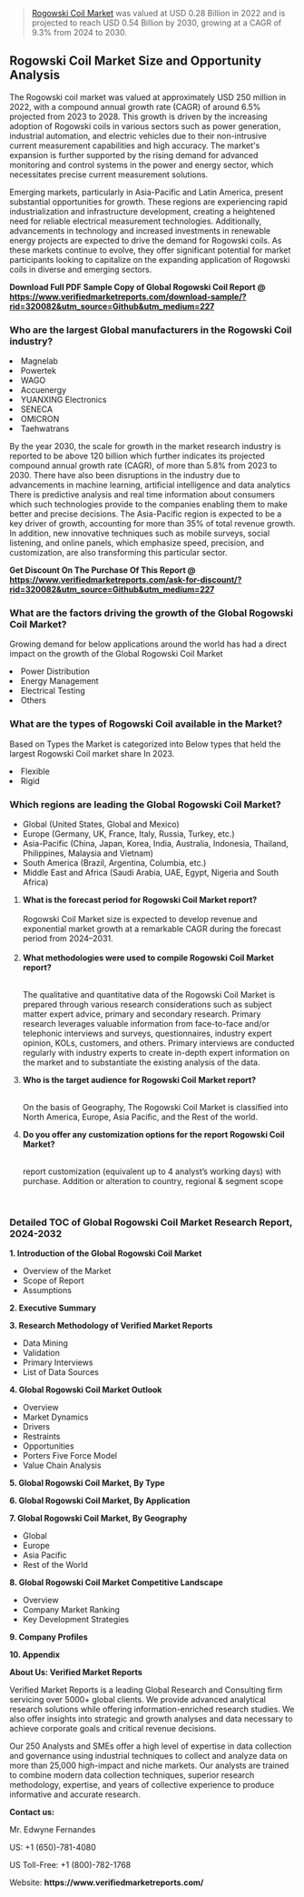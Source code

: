 <blockquote><p><p><a href="https://www.verifiedmarketreports.com/download-sample/?rid=320082&utm_source=Github&utm_medium=227" target="_blank">Rogowski Coil Market</a> was valued at USD 0.28 Billion in 2022 and is projected to reach USD 0.54 Billion by 2030, growing at a CAGR of 9.3% from 2024 to 2030.</p></blockquote><p><h2>Rogowski Coil Market Size and Opportunity Analysis</h2><p>The Rogowski coil market was valued at approximately USD 250 million in 2022, with a compound annual growth rate (CAGR) of around 6.5% projected from 2023 to 2028. This growth is driven by the increasing adoption of Rogowski coils in various sectors such as power generation, industrial automation, and electric vehicles due to their non-intrusive current measurement capabilities and high accuracy. The market's expansion is further supported by the rising demand for advanced monitoring and control systems in the power and energy sector, which necessitates precise current measurement solutions.</p><p>Emerging markets, particularly in Asia-Pacific and Latin America, present substantial opportunities for growth. These regions are experiencing rapid industrialization and infrastructure development, creating a heightened need for reliable electrical measurement technologies. Additionally, advancements in technology and increased investments in renewable energy projects are expected to drive the demand for Rogowski coils. As these markets continue to evolve, they offer significant potential for market participants looking to capitalize on the expanding application of Rogowski coils in diverse and emerging sectors.</p></p><p class=""><strong>Download Full PDF Sample Copy of Global Rogowski Coil Report @ <a href="https://www.verifiedmarketreports.com/download-sample/?rid=320082&amp;utm_source=Github&amp;utm_medium=227" target="_blank">https://www.verifiedmarketreports.com/download-sample/?rid=320082&amp;utm_source=Github&amp;utm_medium=227</a></strong></p><h3 id="" class="">Who are the largest Global manufacturers in the Rogowski Coil industry?</h3><p><li>Magnelab</li><li> Powertek</li><li> WAGO</li><li> Accuenergy</li><li> YUANXING Electronics</li><li> SENECA</li><li> OMICRON</li><li> Taehwatrans</li></p><div class=""><div class="" dir="" data-message-author-role="" data-message-id="" data-message-model-slug=""><div class=""><div class=""><div class=""><div class="" dir="" data-message-author-role="" data-message-id="" data-message-model-slug=""><div class=""><div class=""><p>By the year 2030, the scale for growth in the market research industry is reported to be above 120 billion which further indicates its projected compound annual growth rate (CAGR), of more than 5.8% from 2023 to 2030. There have also been disruptions in the industry due to advancements in machine learning, artificial intelligence and data analytics There is predictive analysis and real time information about consumers which such technologies provide to the companies enabling them to make better and precise decisions. The Asia-Pacific region is expected to be a key driver of growth, accounting for more than 35% of total revenue growth. In addition, new innovative techniques such as mobile surveys, social listening, and online panels, which emphasize speed, precision, and customization, are also transforming this particular sector.</p><p><strong>Get Discount On The Purchase Of This Report @&nbsp; <a href="https://www.verifiedmarketreports.com/ask-for-discount/?rid=320082&amp;utm_source=Github&amp;utm_medium=227" target="_blank">https://www.verifiedmarketreports.com/ask-for-discount/?rid=320082&amp;utm_source=Github&amp;utm_medium=227</a></strong></p></div></div></div></div></div></div></div></div><h3 id="" class="">What are the factors driving the growth of the Global Rogowski Coil Market?</h3><p id="" class="">Growing demand for below applications around the world has had a direct impact on the growth of the Global Rogowski Coil Market</p><p id="" class=""><li>Power Distribution</li><li> Energy Management</li><li> Electrical Testing</li><li> Others</li></p><h3 id="" class="">What are the types of Rogowski Coil available in the Market?</h3><p id="" class="">Based on Types the Market is categorized into Below types that held the largest Rogowski Coil market share In 2023.</p><p id="" class=""><li>Flexible</li><li> Rigid</li></p><h3 id="" class="">Which regions are leading the Global Rogowski Coil Market?</h3><ul><li>Global (United States, Global and Mexico)</li><li>Europe (Germany, UK, France, Italy, Russia, Turkey, etc.)</li><li>Asia-Pacific (China, Japan, Korea, India, Australia, Indonesia, Thailand, Philippines, Malaysia and Vietnam)</li><li>South America (Brazil, Argentina, Columbia, etc.)</li><li>Middle East and Africa (Saudi Arabia, UAE, Egypt, Nigeria and South Africa)</li></ul><p><ol><li><strong>What is the forecast period for Rogowski Coil Market report?<br /></strong><br /><span data-sheets-root="1" data-sheets-value="{&quot;1&quot;:2,&quot;2&quot;:&quot;XXXX size is expected to develop revenue and exponential market growth at a remarkable CAGR during the forecast period from 2024&ndash;2030.&quot;}" data-sheets-userformat="{&quot;2&quot;:12674,&quot;4&quot;:{&quot;1&quot;:2,&quot;2&quot;:16776960},&quot;10&quot;:2,&quot;11&quot;:0,&quot;15&quot;:&quot;Arial&quot;,&quot;16&quot;:12}">Rogowski Coil Market size is expected to develop revenue and exponential market growth at a remarkable CAGR during the forecast period from 2024&ndash;2031.</span><br /><br /></li><li><strong>What methodologies were used to compile Rogowski Coil Market report?<br /><br /></strong><p>The qualitative and quantitative data of the&nbsp;Rogowski Coil Market is prepared through various research considerations such as subject matter expert advice, primary and secondary research. Primary research leverages valuable information from face-to-face and/or telephonic interviews and surveys, questionnaires, industry expert opinion, KOLs, customers, and others. Primary interviews are conducted regularly with industry experts to create in-depth expert information on the market and to substantiate the existing analysis of the data.&nbsp;</p></li><li><strong>Who is the target audience for Rogowski Coil Market report?<br /><br /></strong><p>On the basis of Geography, The&nbsp;Rogowski Coil Market is classified into North America, Europe, Asia Pacific, and the Rest of the world.</p></li><li><strong>Do you offer any customization options for the report Rogowski Coil Market?<br /><br /></strong><p>report customization (equivalent up to 4 analyst&rsquo;s working days) with purchase. Addition or alteration to country, regional &amp; segment scope</p><p>&nbsp;</p></li></ol></p><h3 id="" class="">Detailed TOC of Global Rogowski Coil Market Research Report, 2024-2032</h3><p id="" class=""><strong>1. Introduction of the Global Rogowski Coil Market</strong></p><ul><li>Overview of the Market</li><li>Scope of Report</li><li>Assumptions</li></ul><p id="" class=""><strong>2. Executive Summary</strong></p><p id="" class=""><strong>3. Research Methodology of&nbsp;Verified Market Reports</strong></p><ul><li>Data Mining</li><li>Validation</li><li>Primary Interviews</li><li>List of Data Sources</li></ul><p id="" class=""><strong>4. Global Rogowski Coil Market Outlook</strong></p><ul><li>Overview</li><li>Market Dynamics</li><li>Drivers</li><li>Restraints</li><li>Opportunities</li><li>Porters Five Force Model</li><li>Value Chain Analysis</li></ul><p id="" class=""><strong>5. Global Rogowski Coil Market, By&nbsp;Type</strong></p><p id="" class=""><strong>6. Global Rogowski Coil Market, By Application</strong></p><p id="" class=""><strong>7. Global Rogowski Coil Market, By Geography</strong></p><ul><li>Global</li><li>Europe</li><li>Asia Pacific</li><li>Rest of the World</li></ul><p id="" class=""><strong>8. Global Rogowski Coil Market Competitive Landscape</strong></p><ul><li>Overview</li><li>Company Market Ranking</li><li>Key Development Strategies</li></ul><p id="" class=""><strong>9. Company Profiles</strong></p><p id="" class=""><strong>10. Appendix</strong></p><p id="" class=""><strong>About Us: Verified Market Reports</strong></p><p id="" class="">Verified Market Reports is a leading Global Research and Consulting firm servicing over 5000+ global clients. We provide advanced analytical research solutions while offering information-enriched research studies. We also offer insights into strategic and growth analyses and data necessary to achieve corporate goals and critical revenue decisions.</p><p id="" class="">Our 250 Analysts and SMEs offer a high level of expertise in data collection and governance using industrial techniques to collect and analyze data on more than 25,000 high-impact and niche markets. Our analysts are trained to combine modern data collection techniques, superior research methodology, expertise, and years of collective experience to produce informative and accurate research.</p><p id="" class=""><strong>Contact us:</strong></p><p id="" class="">Mr. Edwyne Fernandes</p><p id="" class="">US: +1 (650)-781-4080</p><p id="" class="">US Toll-Free: +1 (800)-782-1768</p><p id="" class="">Website: <a target="" data-test-app-aware-link=""><strong>https://www.verifiedmarketreports.com/</strong></a></p>
